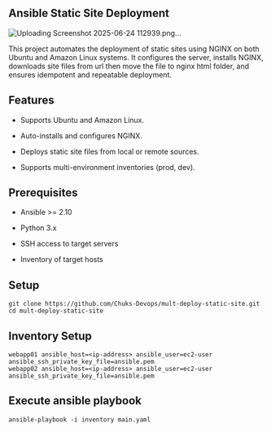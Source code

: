 ## Ansible Static Site Deployment
![Uploading Screenshot 2025-06-24 112939.png…]()


This project automates the deployment of static sites using NGINX on both Ubuntu and Amazon Linux systems. It configures the server, installs NGINX, downloads site files from url then move the file to nginx html folder, and ensures idempotent and repeatable deployment.

## Features
- Supports Ubuntu and Amazon Linux.

- Auto-installs and configures NGINX.

- Deploys static site files from local or remote sources.

- Supports multi-environment inventories (prod, dev).

## Prerequisites
- Ansible >= 2.10

- Python 3.x

- SSH access to target servers

- Inventory of target hosts

## Setup

```
git clone https://github.com/Chuks-Devops/mult-deploy-static-site.git
cd mult-deploy-static-site
```

##  Inventory Setup
```
webapp01 ansible_host=<ip-address> ansible_user=ec2-user ansible_ssh_private_key_file=ansible.pem
webapp02 ansible_host=<ip-address> ansible_user=ec2-user ansible_ssh_private_key_file=ansible.pem
```


## Execute ansible playbook
```
ansible-playbook -i inventory main.yaml
```

